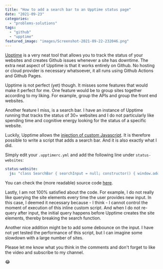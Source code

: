 ```yaml
---
title: "How to add a search bar to an Upptime status page"
date: "2021-09-23"
categories: 
  - "problems-solutions"
tags: 
  - "github"
  - "upptime"
featured_image: "images/Screenshot-2021-09-22-232046.png"
---
```


[Upptime](https://upptime.js.org/) is a very neat tool that allows you to track the status of your websites and creates Github issues whenever a site has downtime. The extra neat aspect of Upptime is that it works entirely on Github. No hosting or cloud provider is necessary whatsoever, it all runs using Github Actions and Github Pages.

Upptime is not perfect (yet) though. It misses some features that would make it perfect for me. One feature would be to group sites together according to my liking. For example, group the APIs and group the front end websites.

Another feature I miss, is a search bar. I have an instance of Upptime running that tracks the status of 30+ websites and I do not particularly like spending time and cognitive energy looking for the status of a specific website.

Luckily, Upptime allows the [injection of custom Javascript](https://upptime.js.org/docs/configuration/#custom-javascript). It is therefore possible to write a script that adds a search bar. And it is also exactly what I did.

Simply edit your `.upptimerc.yml` and add the following line under `status-websites`:

```yaml
status-website:
  js: "class SearchBar { searchInput = null; constructor() { window.addEventListener('load', this.init.bind(this)); } init() { this.setupElements(); this.addEventListeners(); } setupElements() { this.searchInput = this.createSearchBar(); this.updateSites(); } updateSites() { this.sites = document.querySelectorAll('section.live-status article.link'); } addEventListeners() { this.searchInput.addEventListener( 'input', this.handleSearchInputChange.bind(this) ); } handleSearchInputChange(e) { this.updateSites(); const value = e.target.value; this.sites.forEach((siteEl) => { let match = false; const headingEl = siteEl.querySelector('h4 a'); const heading = headingEl.innerHTML; const href = headingEl.getAttribute('href'); if (!value) { match = true; } else { if (heading.toLowerCase().includes(value.toLowerCase())) { match = true; } else if ( href && href.toLowerCase().includes(value && value.toLowerCase()) ) { match = true; } } if (match) { siteEl.style.display = 'block'; } else { siteEl.style.display = 'none'; } }); } createSearchBar() { const listItem = document.createElement('li'); const searchInput = document.createElement('input'); searchInput.setAttribute('type', 'search'); searchInput.setAttribute('placeholder', 'Search'); searchInput.classList.add('search-bar'); searchInput.style.padding = '.5em'; const navItems = document.querySelector('nav ul'); listItem.appendChild(searchInput); navItems.appendChild(listItem); return searchInput; } } new SearchBar();"
```

You can check the (more readable) source code [here](https://gist.github.com/drikusroor/7bf8bc8153495ac5a033d2b6aab9ca78).

Lastly, I am not 100% satisfied about the code. For example, I do not really like querying the site elements every time the user provides new input. In this case, I deemed it necessary because - I think - I cannot control the moment of execution of this inline custom script. And when I do not re-query after input, the initial query happens before Upptime creates the site elements, thereby breaking the search function.

Another nice addition might be to add some debounce on the input. I have not yet tested the performance of this script, but I can imagine some slowdown with a large number of sites.

Please let me know what you think in the comments and don't forget to like the video and subscribe to my channel.

😂

